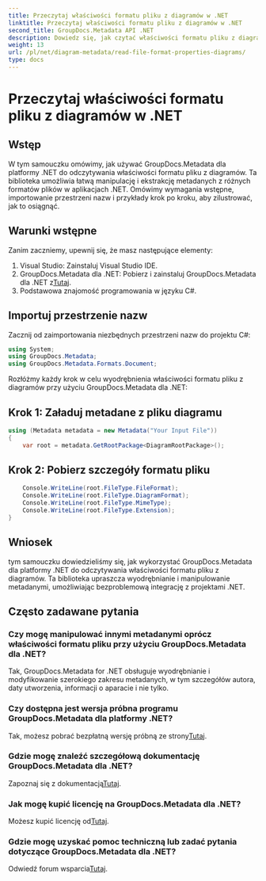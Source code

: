 ```yaml
---
title: Przeczytaj właściwości formatu pliku z diagramów w .NET
linktitle: Przeczytaj właściwości formatu pliku z diagramów w .NET
second_title: GroupDocs.Metadata API .NET
description: Dowiedz się, jak czytać właściwości formatu pliku z diagramów w .NET przy użyciu GroupDocs.Metadata. Wyodrębnij szczegółowe metadane bez wysiłku.
weight: 13
url: /pl/net/diagram-metadata/read-file-format-properties-diagrams/
type: docs
---
```

# Przeczytaj właściwości formatu pliku z diagramów w .NET

## Wstęp
W tym samouczku omówimy, jak używać GroupDocs.Metadata dla platformy .NET do odczytywania właściwości formatu pliku z diagramów. Ta biblioteka umożliwia łatwą manipulację i ekstrakcję metadanych z różnych formatów plików w aplikacjach .NET. Omówimy wymagania wstępne, importowanie przestrzeni nazw i przykłady krok po kroku, aby zilustrować, jak to osiągnąć.

## Warunki wstępne
Zanim zaczniemy, upewnij się, że masz następujące elementy:
1. Visual Studio: Zainstaluj Visual Studio IDE.
2.  GroupDocs.Metadata dla .NET: Pobierz i zainstaluj GroupDocs.Metadata dla .NET z[Tutaj](https://releases.groupdocs.com/metadata/net/).
3. Podstawowa znajomość programowania w języku C#.

## Importuj przestrzenie nazw
Zacznij od zaimportowania niezbędnych przestrzeni nazw do projektu C#:
```csharp
using System;
using GroupDocs.Metadata;
using GroupDocs.Metadata.Formats.Document;
```

Rozłóżmy każdy krok w celu wyodrębnienia właściwości formatu pliku z diagramów przy użyciu GroupDocs.Metadata dla .NET:
## Krok 1: Załaduj metadane z pliku diagramu
```csharp
using (Metadata metadata = new Metadata("Your Input File"))
{
    var root = metadata.GetRootPackage<DiagramRootPackage>();
```
## Krok 2: Pobierz szczegóły formatu pliku
```csharp
    Console.WriteLine(root.FileType.FileFormat);
    Console.WriteLine(root.FileType.DiagramFormat);
    Console.WriteLine(root.FileType.MimeType);
    Console.WriteLine(root.FileType.Extension);
}
```

## Wniosek
tym samouczku dowiedzieliśmy się, jak wykorzystać GroupDocs.Metadata dla platformy .NET do odczytywania właściwości formatu pliku z diagramów. Ta biblioteka upraszcza wyodrębnianie i manipulowanie metadanymi, umożliwiając bezproblemową integrację z projektami .NET.

## Często zadawane pytania
### Czy mogę manipulować innymi metadanymi oprócz właściwości formatu pliku przy użyciu GroupDocs.Metadata dla .NET?
Tak, GroupDocs.Metadata for .NET obsługuje wyodrębnianie i modyfikowanie szerokiego zakresu metadanych, w tym szczegółów autora, daty utworzenia, informacji o aparacie i nie tylko.
### Czy dostępna jest wersja próbna programu GroupDocs.Metadata dla platformy .NET?
 Tak, możesz pobrać bezpłatną wersję próbną ze strony[Tutaj](https://releases.groupdocs.com/).
### Gdzie mogę znaleźć szczegółową dokumentację GroupDocs.Metadata dla .NET?
 Zapoznaj się z dokumentacją[Tutaj](https://tutorials.groupdocs.com/metadata/net/).
### Jak mogę kupić licencję na GroupDocs.Metadata dla .NET?
 Możesz kupić licencję od[Tutaj](https://purchase.groupdocs.com/buy).
### Gdzie mogę uzyskać pomoc techniczną lub zadać pytania dotyczące GroupDocs.Metadata dla .NET?
 Odwiedź forum wsparcia[Tutaj](https://forum.groupdocs.com/c/metadata/14).